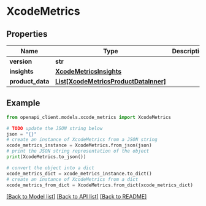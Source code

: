 # XcodeMetrics


## Properties

Name | Type | Description | Notes
------------ | ------------- | ------------- | -------------
**version** | **str** |  | [optional] 
**insights** | [**XcodeMetricsInsights**](XcodeMetricsInsights.md) |  | [optional] 
**product_data** | [**List[XcodeMetricsProductDataInner]**](XcodeMetricsProductDataInner.md) |  | [optional] 

## Example

```python
from openapi_client.models.xcode_metrics import XcodeMetrics

# TODO update the JSON string below
json = "{}"
# create an instance of XcodeMetrics from a JSON string
xcode_metrics_instance = XcodeMetrics.from_json(json)
# print the JSON string representation of the object
print(XcodeMetrics.to_json())

# convert the object into a dict
xcode_metrics_dict = xcode_metrics_instance.to_dict()
# create an instance of XcodeMetrics from a dict
xcode_metrics_from_dict = XcodeMetrics.from_dict(xcode_metrics_dict)
```
[[Back to Model list]](../README.md#documentation-for-models) [[Back to API list]](../README.md#documentation-for-api-endpoints) [[Back to README]](../README.md)


